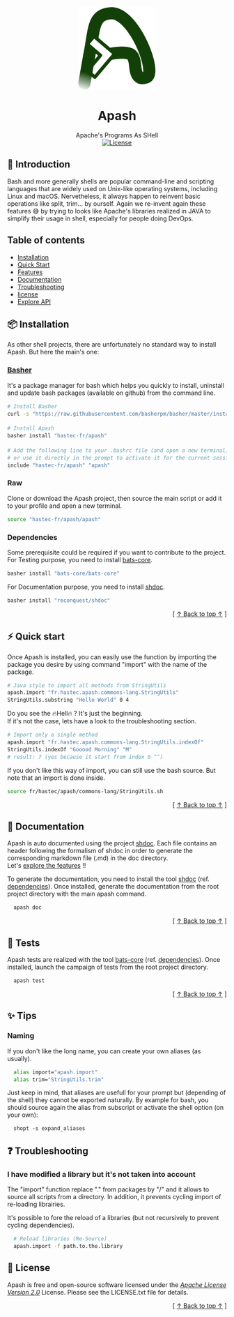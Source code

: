 
<div align="center"  id="apash-top">
  <img src="assets/apash-logo.svg" />

  # Apash
  Apache's Programs As SHell<br>
  [![License](https://img.shields.io/badge/License-Apache_2.0-blue.svg)](https://opensource.org/licenses/Apache-2.0)
</div>

## 👀 Introduction
Bash and more generally shells are popular command-line and scripting languages that are widely used on Unix-like operating systems, including Linux and macOS. Nervetheless, it always happen to reinvent basic operations like split, trim... by ourself. 
Again we re-invent again these features 😅 by trying to looks like Apache's libraries realized in JAVA to simplify their usage in shell, especially for people doing DevOps.

## Table of contents
- [Installation](#installation)
- [Quick Start](#️quick-start)
- [Features](#features)
- [Documentation](#documentation)
- [Troubleshooting](#troubleshooting)
- [license](#license)
- [Explore API](doc/bash/fr/hastec/apash.md)

## <a id="quick-start" ></a>📦 Installation
As other shell projects, there are unfortunately no standard way to install Apash. But here the main's one:
### [Basher](https://www.basher.it/) 
It's a package manager for bash which helps you quickly to install, uninstall and update bash packages (available on github) from the command line.
```bash
# Install Basher 
curl -s "https://raw.githubusercontent.com/basherpm/basher/master/install.sh" | bash

# Install Apash
basher install "hastec-fr/apash"

# Add the following line to your .bashrc file (and open a new terminal) 
# or use it directly in the prompt to activate it for the current session.
include "hastec-fr/apash" "apash"
```

### Raw
Clone or download the Apash project, then source the main script 
or add it to your profile and open a new terminal.
```bash
source "hastec-fr/apash/apash"
```

### <a id="dependencies" ></a> Dependencies
Some prerequisite could be required if you want to contribute to the project.
For Testing purpose, you need to install [bats-core](https://github.com/bats-core/bats-core).
```bash
basher install "bats-core/bats-core"
```
For Documentation purpose, you need to install [shdoc](https://github.com/reconquest/shdoc).
```bash
basher install "reconquest/shdoc"
```
<div align="right">[ <a href="#apash-logo">↑ Back to top ↑</a> ]</div>

## <a id="quick-start" ></a>⚡️ Quick start
Once Apash is installed, you can easily use the function by importing the package you desire by using command "import" with the name of the package.
```bash
# Java style to import all methods from StringUtils
apash.import "fr.hastec.apash.commons-lang.StringUtils"
StringUtils.substring "Hello World" 0 4
```
Do you see the 🔥Hell🔥 ? It's just the beginning.<br/>
If it's not the case, lets have a look to the troubleshooting section.

```bash
# Import only a single method
apash.import "fr.hastec.apash.commons-lang.StringUtils.indexOf"
StringUtils.indexOf "Gooood Morning" "M"
# result: 7 (yes because it start from index 0 ^^)
```

If you don't like this way of import, you can still use the bash source. But note that an import is done inside.
```bash
source fr/hastec/apash/commons-lang/StringUtils.sh
```
<div align="right">[ <a href="#apash-top">↑ Back to top ↑</a> ]</div>

## <a id="documentation" ></a> 📖 Documentation
Apash is auto documented using the project [shdoc](https://github.com/reconquest/shdoc). Each file contains an header following the formalism of shdoc in order to generate the corresponding markdown file (.md) in the doc directory.<br>
Let's [explore the features](doc/bash/fr/hastec/apash.md) !!

To generate the documentation, you need to install the tool [shdoc](https://github.com/reconquest/shdoc) (ref. [dependencies](#dependencies)). Once installed, generate the documentation from the root project directory with the main apash command.
```bash
  apash doc
```
<div align="right">[ <a href="#apash-top">↑ Back to top ↑</a> ]</div>

## <a id="tests" ></a> 🧪 Tests
Apash tests are realized with the tool [bats-core](https://github.com/bats-core/bats-core) (ref. [dependencies](#dependencies)). Once installed, launch the campaign of tests from the root project directory.
```bash
  apash test
```
<div align="right">[ <a href="#apash-top">↑ Back to top ↑</a> ]</div>

## <a id="tests" ></a> ✨ Tips
### Naming
If you don't like the long name, you can create your own aliases (as usually).
```bash
  alias import="apash.import"
  alias trim="StringUtils.trim"
```
Just keep in mind, that aliases are usefull for your prompt but (depending of the shell) they cannot be exported naturally. By example for bash, you should source again the alias from subscript or activate the shell option (on your own):
```
  shopt -s expand_aliases
```

## <a id="troubleshooting" ></a> ❓ Troubleshooting
### I have modified a library but it's not taken into account
The "import" function replace "." from packages by "/" and it allows to source all scripts from a directory. In addition, it prevents cycling import of re-loading librairies.

It's possible to fore the reload of a libraries (but not recursively to prevent cycling dependencies).
```bash
  # Reload libraries (Re-Source)
  apash.import -f path.to.the.library
``` 

## <a id="license" ></a> 📃 License
Apash is free and open-source software licensed under the [_Apache License Version 2.0_](https://www.apache.org/licenses/LICENSE-2.0.txt) License. Please see the LICENSE.txt file for details.
<div align="right">[ <a href="#apash-top">↑ Back to top ↑</a> ]</div>